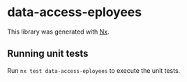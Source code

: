 # data-access-eployees

This library was generated with [Nx](https://nx.dev).

## Running unit tests

Run `nx test data-access-eployees` to execute the unit tests.
